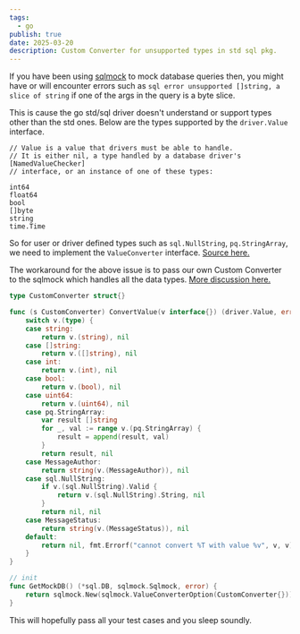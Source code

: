 ```yaml
---
tags:
  - go
publish: true
date: 2025-03-20
description: Custom Converter for unsupported types in std sql pkg.
---
```


If you have been using [sqlmock](https://github.com/DATA-DOG/go-sqlmock) to mock database queries then, you might have or will encounter errors such as `sql error unsupported []string, a slice of string` if one of the args in the query is a byte slice. 

This is cause the go std/sql driver doesn't understand or support types other than the std ones.
Below are the types supported by the `driver.Value` interface.
```
// Value is a value that drivers must be able to handle.
// It is either nil, a type handled by a database driver's [NamedValueChecker]
// interface, or an instance of one of these types:

int64
float64
bool
[]byte
string
time.Time
```

So for user or driver defined types such as `sql.NullString`, `pq.StringArray`, we need to implement the `ValueConverter` interface. [Source here.](https://cs.opensource.google/go/go/+/refs/tags/go1.24.1:src/database/sql/driver/types.go;l=30)

The workaround for the above issue is to pass our own Custom Converter to the sqlmock which handles all the data types.
[More discussion here.](https://github.com/DATA-DOG/go-sqlmock/issues/175#issuecomment-500801483)

```go title="converter.go"
type CustomConverter struct{}

func (s CustomConverter) ConvertValue(v interface{}) (driver.Value, error) {
	switch v.(type) {
	case string:
		return v.(string), nil
	case []string:
		return v.([]string), nil
	case int:
		return v.(int), nil
	case bool:
		return v.(bool), nil
	case uint64:
		return v.(uint64), nil
	case pq.StringArray:
		var result []string
		for _, val := range v.(pq.StringArray) {
			result = append(result, val)
		}
		return result, nil
	case MessageAuthor:
		return string(v.(MessageAuthor)), nil
	case sql.NullString:
		if v.(sql.NullString).Valid {
			return v.(sql.NullString).String, nil
		}
		return nil, nil
	case MessageStatus:
		return string(v.(MessageStatus)), nil
	default:
		return nil, fmt.Errorf("cannot convert %T with value %v", v, v)
	}
}

// init
func GetMockDB() (*sql.DB, sqlmock.Sqlmock, error) {
	return sqlmock.New(sqlmock.ValueConverterOption(CustomConverter{}))
}

```

This will hopefully pass all your test cases and you sleep soundly.
